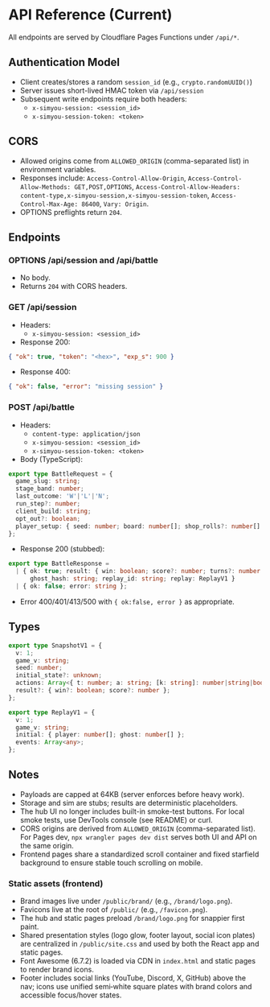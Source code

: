 # API Reference (Current)

All endpoints are served by Cloudflare Pages Functions under `/api/*`.

## Authentication Model
- Client creates/stores a random `session_id` (e.g., `crypto.randomUUID()`)
- Server issues short-lived HMAC token via `/api/session`
- Subsequent write endpoints require both headers:
  - `x-simyou-session: <session_id>`
  - `x-simyou-session-token: <token>`

## CORS
- Allowed origins come from `ALLOWED_ORIGIN` (comma-separated list) in environment variables.
- Responses include: `Access-Control-Allow-Origin`, `Access-Control-Allow-Methods: GET,POST,OPTIONS`, `Access-Control-Allow-Headers: content-type,x-simyou-session,x-simyou-session-token`, `Access-Control-Max-Age: 86400`, `Vary: Origin`.
- OPTIONS preflights return `204`.

## Endpoints

### OPTIONS /api/session and /api/battle
- No body.
- Returns `204` with CORS headers.

### GET /api/session
- Headers:
  - `x-simyou-session: <session_id>`
- Response 200:
```json
{ "ok": true, "token": "<hex>", "exp_s": 900 }
```
- Response 400:
```json
{ "ok": false, "error": "missing session" }
```

### POST /api/battle
- Headers:
  - `content-type: application/json`
  - `x-simyou-session: <session_id>`
  - `x-simyou-session-token: <token>`
- Body (TypeScript):
```ts
export type BattleRequest = {
  game_slug: string;
  stage_band: number;
  last_outcome: 'W'|'L'|'N';
  run_step?: number;
  client_build: string;
  opt_out?: boolean;
  player_setup: { seed: number; board: number[]; shop_rolls?: number[] };
};
```
- Response 200 (stubbed):
```ts
export type BattleResponse =
  | { ok: true; result: { win: boolean; score?: number; turns?: number };
      ghost_hash: string; replay_id: string; replay: ReplayV1 }
  | { ok: false; error: string };
```
- Error 400/401/413/500 with `{ ok:false, error }` as appropriate.

## Types
```ts
export type SnapshotV1 = {
  v: 1;
  game_v: string;
  seed: number;
  initial_state?: unknown;
  actions: Array<{ t: number; a: string; [k: string]: number|string|boolean }>;
  result?: { win?: boolean; score?: number };
};

export type ReplayV1 = {
  v: 1;
  game_v: string;
  initial: { player: number[]; ghost: number[] };
  events: Array<any>;
};
```

## Notes
- Payloads are capped at 64KB (server enforces before heavy work).
- Storage and sim are stubs; results are deterministic placeholders.
- The hub UI no longer includes built-in smoke-test buttons. For local smoke tests, use DevTools console (see README) or curl.
- CORS origins are derived from `ALLOWED_ORIGIN` (comma-separated list). For Pages dev, `npx wrangler pages dev dist` serves both UI and API on the same origin.
- Frontend pages share a standardized scroll container and fixed starfield background to ensure stable touch scrolling on mobile.

### Static assets (frontend)
- Brand images live under `/public/brand/` (e.g., `/brand/logo.png`).
- Favicons live at the root of `/public/` (e.g., `/favicon.png`).
- The hub and static pages preload `/brand/logo.png` for snappier first paint.
- Shared presentation styles (logo glow, footer layout, social icon plates) are centralized in `/public/site.css` and used by both the React app and static pages.
- Font Awesome (6.7.2) is loaded via CDN in `index.html` and static pages to render brand icons.
- Footer includes social links (YouTube, Discord, X, GitHub) above the nav; icons use unified semi‑white square plates with brand colors and accessible focus/hover states.